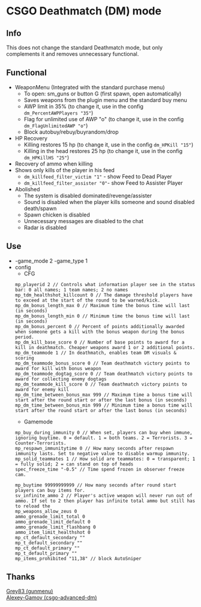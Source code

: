 # CSGO Deathmatch (DM) mode

## Info
This does not change the standard Deathmatch mode, but only complements it and removes unnecessary functional.

## Functional 
- WeaponMenu (Integrated with the standard purchase menu)
    - To open: sm_guns or button G (first spawn, open automatically)
    - Saves weapons from the plugin menu and the standard buy menu
    - AWP limit in 35% (to change it, use in the config `dm_PercentAWPPlayers "35"`)
    - Flag for unlimited use of AWP "o" (to change it, use in the config `dm_FlagUnlimitedAWP "o"`)
    - Block autobuy/rebuy/buyrandom/drop
- HP Recovery
    - Killing restores 15 hp (to change it, use in the config `dm_HPKill "15"`)
    - Killing in the head restores 25 hp (to change it, use in the config `dm_HPKillHS "25"`)
- Recovery of ammo when killing
- Shows only kills of the player in his feed
    - `dm_killfeed_filter_victim "1"` - show Feed to Dead Player
    - `dm_killfeed_filter_assister "0"`- show Feed to Assister Player
- Abolished
    - The system is disabled dominated/revenge/assister
    - Sound is disabled when the player kills someone and sound disabled death/spawn
    - Spawn chicken is disabled
    - Unnecessary messages are disabled to the chat
    - Radar is disabled

## Use
- -game_mode 2 -game_type 1
- config
    - CFG  
    ```
    mp_playerid 2 // Controls what information player see in the status bar: 0 all names; 1 team names; 2 no names
    mp_tdm_healthshot_killcount 0 // The damage threshold players have to exceed at the start of the round to be warned/kick.
    mp_dm_bonus_length_max 0 // Maximum time the bonus time will last (in seconds)
    mp_dm_bonus_length_min 0 // Minimum time the bonus time will last (in seconds)
    mp_dm_bonus_percent 0 // Percent of points additionally awarded when someone gets a kill with the bonus weapon during the bonus period.
    mp_dm_kill_base_score 0 // Number of base points to award for a kill in deathmatch. Cheaper weapons award 1 or 2 additional points.
    mp_dm_teammode 1 // In deathmatch, enables team DM visuals & scoring
    mp_dm_teammode_bonus_score 0 // Team deathmatch victory points to award for kill with bonus weapon
    mp_dm_teammode_dogtag_score 0 // Team deathmatch victory points to award for collecting enemy dogtags
    mp_dm_teammode_kill_score 0 // Team deathmatch victory points to award for enemy kill
    mp_dm_time_between_bonus_max 999 // Maximum time a bonus time will start after the round start or after the last bonus (in seconds)
    mp_dm_time_between_bonus_min 999 // Minimum time a bonus time will start after the round start or after the last bonus (in seconds)
    ```
    - Gamemode
    ```
    mp_buy_during_immunity 0 // When set, players can buy when immune, ignoring buytime. 0 = default. 1 = both teams. 2 = Terrorists. 3 = Counter-Terrorists.
    mp_respawn_immunitytime 0 // How many seconds after respawn immunity lasts. Set to negative value to disable warmup immunity.
    mp_solid_teammates 1 // How solid are teammates: 0 = transparent; 1 = fully solid; 2 = can stand on top of heads
    spec_freeze_time "-0.5" // Time spend frozen in observer freeze cam.

    mp_buytime 99999999999 // How many seconds after round start players can buy items for.
    sv_infinite_ammo 2 // Player's active weapon will never run out of ammo. If set to 2 then player has infinite total ammo but still has to reload the
    mp_weapons_allow_zeus 0
    ammo_grenade_limit_total 0
    ammo_grenade_limit_default 0
    ammo_grenade_limit_flashbang 0
    ammo_item_limit_healthshot 0
    mp_ct_default_secondary ""
    mp_t_default_secondary ""
    mp_ct_default_primary ""
    mp_t_default_primary ""
    mp_items_prohibited "11,38" // block AutoSniper
    ```

## Thanks
[Grey83 (gunmenu)](https://github.com/Grey83/SourceMod-plugins/blob/master/SM/scripting/css_gunmenu.sp)  
[Alexey-Gamov (csgo-advanced-dm)](https://github.com/alexey-gamov/csgo-advanced-dm)
